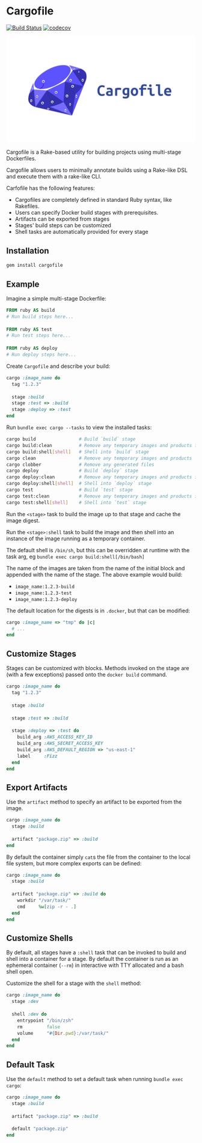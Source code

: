 # Cargofile

[![Build Status](https://travis-ci.com/amancevice/cargofile.svg?branch=master)](https://travis-ci.com/amancevice/cargofile)
[![codecov](https://codecov.io/gh/amancevice/cargofile/branch/master/graph/badge.svg)](https://codecov.io/gh/amancevice/cargofile)

<img alt="cargofile" src="./docs/icon.png"/>

Cargofile is a Rake-based utility for building projects using multi-stage Dockerfiles.

Cargofile allows users to minimally annotate builds using a Rake-like DSL
and execute them with a rake-like CLI.

Carfofile has the following features:
* Cargofiles are completely defined in standard Ruby syntax, like Rakefiles.
* Users can specify Docker build stages with prerequisites.
* Artifacts can be exported from stages
* Stages' build steps can be customized
* Shell tasks are automatically provided for every stage

## Installation

```bash
gem install cargofile
```

## Example

Imagine a simple multi-stage Dockerfile:

```Dockerfile
FROM ruby AS build
# Run build steps here...

FROM ruby AS test
# Run test steps here...

FROM ruby AS deploy
# Run deploy steps here...
```

Create `Cargofile` and describe your build:

```ruby
cargo :image_name do
  tag "1.2.3"

  stage :build
  stage :test => :build
  stage :deploy => :test
end
```

Run `bundle exec cargo --tasks` to view the installed tasks:

```bash
cargo build                # Build `build` stage
cargo build:clean          # Remove any temporary images and products from `build` stage
cargo build:shell[shell]   # Shell into `build` stage
cargo clean                # Remove any temporary images and products
cargo clobber              # Remove any generated files
cargo deploy               # Build `deploy` stage
cargo deploy:clean         # Remove any temporary images and products from `deploy` stage
cargo deploy:shell[shell]  # Shell into `deploy` stage
cargo test                 # Build `test` stage
cargo test:clean           # Remove any temporary images and products from `test` stage
cargo test:shell[shell]    # Shell into `test` stage
```

Run the `<stage>` task to build the image up to that stage and cache the image digest.

Run the `<stage>:shell` task to build the image and then shell into an instance of the image running as a temporary container.

The default shell is `/bin/sh`, but this can be overridden at runtime with the task arg, eg `bundle exec cargo build:shell[/bin/bash]`

The name of the images are taken from the name of the initial block and appended with the name of the stage. The above example would build:

- `image_name:1.2.3-build`
- `image_name:1.2.3-test`
- `image_name:1.2.3-deploy`

The default location for the digests is in `.docker`, but that can be modified:

```ruby
cargo :image_name => "tmp" do |c|
  # ...
end
```

## Customize Stages

Stages can be customized with blocks. Methods invoked on the stage are (with a few exceptions) passed onto the `docker build` command.

```ruby
cargo :image_name do
  tag "1.2.3"

  stage :build

  stage :test => :build

  stage :deploy => :test do
    build_arg :AWS_ACCESS_KEY_ID
    build_arg :AWS_SECRET_ACCESS_KEY
    build_arg :AWS_DEFAULT_REGION => "us-east-1"
    label     :Fizz
  end
end
```

## Export Artifacts

Use the `artifact` method to specify an artifact to be exported from the image.

```ruby
cargo :image_name do
  stage :build

  artifact "package.zip" => :build
end
```

By default the container simply `cat`s the file from the container to the local file system, but more complex exports can be defined:

```ruby
cargo :image_name do
  stage :build

  artifact "package.zip" => :build do
    workdir "/var/task/"
    cmd     %w[zip -r - .]
  end
end
```

## Customize Shells

By default, all stages have a `:shell` task that can be invoked to build and shell into a container for a stage. By default the container is run as an ephemeral container (`--rm`) in interactive with TTY allocated and a bash shell open.

Customize the shell for a stage with the `shell` method:

```ruby
cargo :image_name do
  stage :dev

  shell :dev do
    entrypoint "/bin/zsh"
    rm         false
    volume     "#{Dir.pwd}:/var/task/"
  end
end
```

## Default Task

Use the `default` method to set a default task when running `bundle exec cargo`:


```ruby
cargo :image_name do
  stage :build

  artifact "package.zip" => :build

  default "package.zip"
end
```
